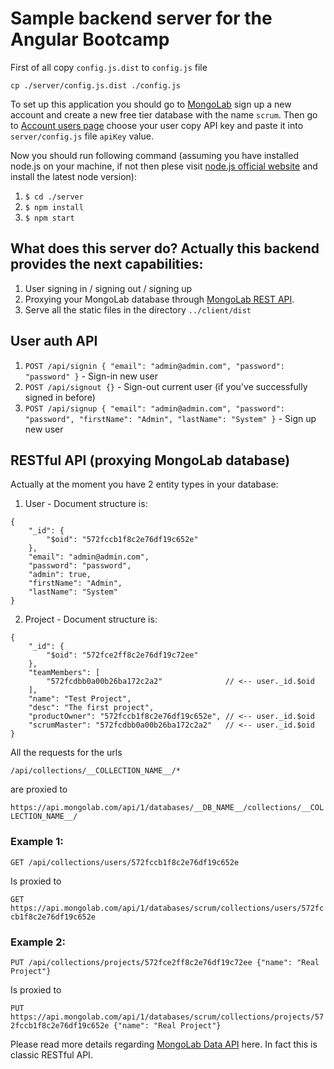 # Sample backend server for the Angular Bootcamp

First of all copy `config.js.dist` to `config.js` file

`cp ./server/config.js.dist ./config.js`

To set up this application you should go to [MongoLab](https://mlab.com/) sign up a new account
and create a new free tier database with the name `scrum`. Then go to [Account users page](https://mlab.com/account-details/) choose your user
copy API key and paste it into `server/config.js` file `apiKey` value.

Now you should run following command (assuming you have installed node.js on your machine, if not then plese visit [node.js official website](https://nodejs.org/en/)
and install the latest node version):

1. `$ cd ./server`
2. `$ npm install`
3. `$ npm start`

## What does this server do? Actually this backend provides the next capabilities:

1. User signing in / signing out / signing up
2. Proxying your MongoLab database through [MongoLab REST API](http://docs.mlab.com/data-api/).
3. Serve all the static files in the directory `../client/dist`

## User auth API

1. `POST /api/signin { "email": "admin@admin.com", "password": "password" }` - Sign-in new user
2. `POST /api/signout {}` - Sign-out current user (if you've successfully signed in before)
3. `POST /api/signup { "email": "admin@admin.com", "password": "password", "firstName": "Admin", "lastName": "System" }` - Sign up new user

## RESTful API (proxying MongoLab database)

Actually at the moment you have 2 entity types in your database:

1. User - Document structure is:
```
{
    "_id": {
        "$oid": "572fccb1f8c2e76df19c652e"
    },
    "email": "admin@admin.com",
    "password": "password",
    "admin": true,
    "firstName": "Admin",
    "lastName": "System"
}
```

2. Project - Document structure is:
```
{
    "_id": {
        "$oid": "572fce2ff8c2e76df19c72ee"
    },
    "teamMembers": [
        "572fcdbb0a00b26ba172c2a2"              // <-- user._id.$oid
    ],
    "name": "Test Project",
    "desc": "The first project",
    "productOwner": "572fccb1f8c2e76df19c652e", // <-- user._id.$oid
    "scrumMaster": "572fcdbb0a00b26ba172c2a2"   // <-- user._id.$oid
}
```

All the requests for the urls

`/api/collections/__COLLECTION_NAME__/*`

are proxied to

`https://api.mongolab.com/api/1/databases/__DB_NAME__/collections/__COLLECTION_NAME__/`

### Example 1:

`GET /api/collections/users/572fccb1f8c2e76df19c652e` 
    
Is proxied to

`GET https://api.mongolab.com/api/1/databases/scrum/collections/users/572fccb1f8c2e76df19c652e`

### Example 2:

`PUT /api/collections/projects/572fce2ff8c2e76df19c72ee {"name": "Real Project"}` 

Is proxied to

`PUT https://api.mongolab.com/api/1/databases/scrum/collections/projects/572fccb1f8c2e76df19c652e {"name": "Real Project"}` 

Please read more details regarding [MongoLab Data API](http://docs.mlab.com/data-api/) here. In fact this is classic RESTful API.

